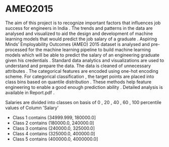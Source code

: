 # AMEO2015
The aim of this project is to recognize important factors that influences job success for engineers in India . The trends and patterns in the data are analysed and visualized to aid the design and development of machine learning models that would predict the job salary of a graduate . Aspiring Minds’ Employability Outcomes (AMEO) 2015 dataset is analysed and pre-processed for the machine learning pipeline to build machine learning models which will be able to predict the salary of an engineering graduate given his credentials . Standard data analytics and visualizations are used to understand and prepare the data. The data is cleaned of unnecessary attributes . The categorical features are encoded using one-hot encoding scheme. For categorical classification , the target points are placed into class bins based on quantile distribution . These methods help feature engineering to enable a good enough prediction ability . Detailed analysis is available in Report.pdf .

Salaries are divided into classes on basis of 0 , 20 , 40 , 60 , 100 percentile values of Column 'Salary'

* Class 1 contains (34999.999, 180000.0]
* Class 2 contains (180000.0, 240000.0]
* Class 3 contains (240000.0, 325000.0]
* Class 4 contains (325000.0, 400000.0]
* Class 5 contains (400000.0, 4000000.0]

